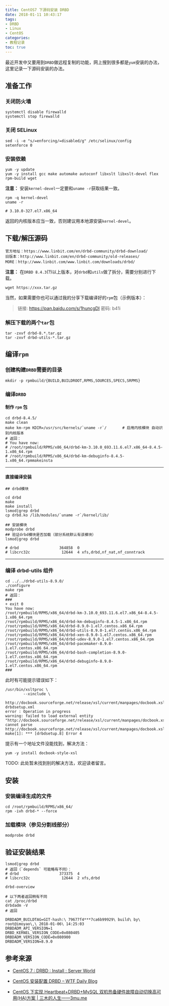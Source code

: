 ```yaml
---
title: CentOS7 下源码安装 DRBD
date: 2018-01-11 10:43:17
tags:
- DRBD
- Linux
- CentOS
categories:
- 教程记录
toc: true
---
```

最近开发中又要用到`DRBD`做远程复制的功能，网上搜到很多都是`yum`安装的办法，这里记录一下源码安装的办法。
<!--more-->

## 准备工作

### 关闭防火墙

```shell
systemctl disable firewalld
systemctl stop firewalld
```

### 关闭 SELinux

```shell
sed -i -e "s/=enforcing/=disabled/g" /etc/selinux/config
setenforce 0 
```

### 安装依赖

```shell
yum -y update 
yum -y install gcc make automake autoconf libxslt libxslt-devel flex rpm-build wget
```

**注意：** 安装`kernel-devel`一定要和`uname -r`获取结果一致。

```shell
rpm -q kernel-devel
uname -r

# 3.10.0-327.el7.x86_64
```

返回的内核版本应当一致，否则建议用本地源安装`kernel-devel`。
		
## 下载/解压源码

```shell
官方地址：https://www.linbit.com/en/drbd-community/drbd-download/
旧版本：http://www.linbit.com/en/drbd-community/old-releases/
MORE：http://www.linbit.com/www.linbit.com/downloads/drbd/
```

**注意：** 在`DRBD 8.4.3`(?)以上版本，对`drbd`和`utils`做了拆分，需要分别进行下载。

```shell
wget https://xxx.tar.gz
```

当然，如果需要你也可以通过我的分享下载编译好的`rpm`包（示例版本）：

> 链接:  https://pan.baidu.com/s/1huncgDI       密码:  b41i

### 解压下载的两个`tar`包

```shell
tar -zxvf drbd-8.*.tar.gz
tar -zxvf drbd-utils-*.tar.gz
```
## 编译`rpm`

### 创建构建`DRBD`需要的目录

```shell
mkdir -p rpmbuild/{BUILD,BUILDROOT,RPMS,SOURCES,SPECS,SRPMS}
```
### 编译`DRBD`

#### 制作 `rpm` 包

```shell
cd drbd-8.4.5/
make clean
make km-rpm KDIR=/usr/src/kernels/`uname -r`/       # 启用内核模块 自动识别内核版本    
# 返回：
# You have now:
# /root/rpmbuild/RPMS/x86_64/drbd-km-3.10.0_693.11.6.el7.x86_64-8.4.5-1.x86_64.rpm
# /root/rpmbuild/RPMS/x86_64/drbd-km-debuginfo-8.4.5-1.x86_64.rpmmakeinsta
```
---

#### 直接编译安装

```shell
## drbd模块

cd drbd
make
make install
lsmod|grep drbd
cp drbd.ko /lib/modules/`uname -r`/kernel/lib/

## 安装模块
modprobe drbd
## 验证drbd模块是否加载（部分系统默认有该模块）
lsmod|grep drbd

# drbd                  364858  0
# libcrc32c              12644  4 xfs,drbd,nf_nat,nf_conntrack
```
---

### 编译 drbd-utils 组件

```shell
cd ../../drbd-utils-8.9.0/   
./configure
make rpm
# 返回：
###
+ exit 0
You have now:
/root/rpmbuild/RPMS/x86_64/drbd-km-3.10.0_693.11.6.el7.x86_64-8.4.5-1.x86_64.rpm
/root/rpmbuild/RPMS/x86_64/drbd-km-debuginfo-8.4.5-1.x86_64.rpm
/root/rpmbuild/RPMS/x86_64/drbd-8.9.0-1.el7.centos.x86_64.rpm
/root/rpmbuild/RPMS/x86_64/drbd-utils-8.9.0-1.el7.centos.x86_64.rpm
/root/rpmbuild/RPMS/x86_64/drbd-xen-8.9.0-1.el7.centos.x86_64.rpm
/root/rpmbuild/RPMS/x86_64/drbd-udev-8.9.0-1.el7.centos.x86_64.rpm
/root/rpmbuild/RPMS/x86_64/drbd-pacemaker-8.9.0-1.el7.centos.x86_64.rpm
/root/rpmbuild/RPMS/x86_64/drbd-bash-completion-8.9.0-1.el7.centos.x86_64.rpm
/root/rpmbuild/RPMS/x86_64/drbd-debuginfo-8.9.0-1.el7.centos.x86_64.rpm
###
```

此时有可能提示错误如下：

```shell
/usr/bin/xsltproc \
        --xinclude \
        http://docbook.sourceforge.net/release/xsl/current/manpages/docbook.xsl drbdsetup.xml
error : Operation in progress
warning: failed to load external entity "http://docbook.sourceforge.net/release/xsl/current/manpages/docbook.xsl"
cannot parse http://docbook.sourceforge.net/release/xsl/current/manpages/docbook.xsl
make[1]: *** [drbdsetup.8] Error 4
```
提示有一个地址文件没能找到，解决方法：

```shell
yum -y install docbook-style-xsl
```

TODO: 此处暂未找到别的解决方法，欢迎读者留言。

## 安装

### 安装编译生成的文件

```shell
cd /root/rpmbuild/RPMS/x86_64/
rpm -ivh drbd-* --force
```
### 加载模块（参见分割线部分）

```shell
modprobe drbd

```
## 验证安装结果

```shell
lsmod|grep drbd
# 返回（`depends` 可能略有不同）：
# drbd                  373375  4
# libcrc32c              12644  2 xfs,drbd

drbd-overview  
 
# 以下两者返回稍有不同    
cat /proc/drbd
drbdadm -V
# 返回

DRBDADM_BUILDTAG=GIT-hash:\ 79677f4***7ca6b99929\ build\ by\ root@imoyao\,\ 2018-01-06\ 14:25:03
DRBDADM_API_VERSION=1
DRBD_KERNEL_VERSION_CODE=0x080405
DRBDADM_VERSION_CODE=0x080900
DRBDADM_VERSION=8.9.0
```
## 参考来源

- [CentOS 7 : DRBD : Install : Server World](https://www.server-world.info/en/note?os=CentOS_7&p=drbd&f=1)

- [CentOS 安装配置 DRBD – WTF Daily Blog](http://blog.topspeedsnail.com/archives/8381)

- [CentOS 下实现 Heartbeat+DRBD+MySQL 双机热备硬件故障自动切换高可用(HA)方案 | 三木的人生——3mu.me](http://www.3mu.me/centos%E4%B8%8B%E5%AE%9E%E7%8E%B0heartbeatdrbdmysql%E5%8F%8C%E6%9C%BA%E7%83%AD%E5%A4%87%E7%A1%AC%E4%BB%B6%E6%95%85%E9%9A%9C%E8%87%AA%E5%8A%A8%E5%88%87%E6%8D%A2%E9%AB%98%E5%8F%AF%E7%94%A8ha/#respond)